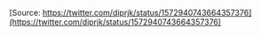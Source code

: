 [Source: https://twitter.com/diprjk/status/1572940743664357376](https://twitter.com/diprjk/status/1572940743664357376)